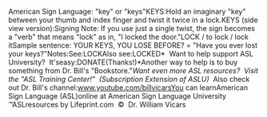 American Sign Language: 
		"key" or "keys"KEYS:Hold an imaginary "key" between your thumb and index finger and twist it twice 
in a lock.KEYS (side view version):Signing Note: If you use just a single twist, the sign becomes a "verb" that 
means "lock" as in, "I locked the door."LOCK / to lock / lock itSample sentence: YOUR KEYS, YOU LOSE BEFORE? = "Have you ever lost your keys?"Notes:See:LOCKAlso see:LOCKED* 
Want to help support ASL University?  It'seasy:DONATE(Thanks!)*Another way to help is to buy something from Dr. Bill's "Bookstore."*Want even more ASL resources?  Visit the "ASL Training Center!"  (Subscription 
Extension of ASLU)*  Also check out Dr. Bill's channel:www.youtube.com/billvicarsYou can learnAmerican Sign Language (ASL)online at American Sign Language University ™ASLresources by Lifeprint.com  ©  Dr. William Vicars